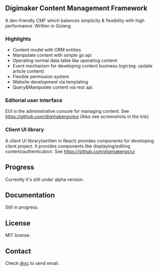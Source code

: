 Digimaker Content Management Framework
----------------
A dev-friendly CMF which balances simplicity & flexibility with high performance. Written in Golang.


### Highlights
- Content model with ORM entities
- Manipulate content with simple go api
- Operating normal data table like operating content
- Event mechanism for developing content business logic(eg. update article content)
- Flexible permission system
- Website development via templating
- Query&Manipulate content via rest api.

### Editorial user interface
EUI is the administrative console for managing content.
See https://github.com/digimakergo/eui (Also see screenshots in the link)

### Client UI library
A client UI library(written in React) provides components for developing client project. It provides components like displaying/editing content/authentication.
See https://github.com/digimakergo/ui

Progress
--------
Currently it's still under alpha version.

Documentation
--------
Still in progress.

License
--------
MIT license.

Contact
--------
Check [@xc](https://www.github.com/xc) to send email.
